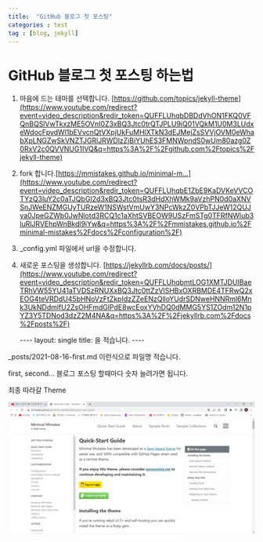 ```yaml
---
title:  "GitHub 블로그 첫 포스팅"
categories : test
tag : [blog, jekyll]
---
```


# GitHub 블로그 첫 포스팅 하는법

1. 마음에 드는 테마를 선택합니다. [https://github.com/topics/jekyll-theme](https://www.youtube.com/redirect?event=video_description&redir_token=QUFFLUhqbDBDdVhON1FKQ0VFQnBQSlVwTkxzME5OVnI0Z3xBQ3Jtc0trQTJPLU9iQ01VQkM1U0M3LUdxeWdocFpvdWl1bEVvcnQtVXpjUkFuMHlXTkN3dEJMejZsSVVjOVM0eWhabXpLNGZwSkVNZTJGRlJRWDlzZjBiYUhES3FMNWpndS0wUm80azg0Z0RxV2c0QVVNUG1IVQ&q=https%3A%2F%2Fgithub.com%2Ftopics%2Fjekyll-theme)

2. fork 합니다.[https://mmistakes.github.io/minimal-m...](https://www.youtube.com/redirect?event=video_description&redir_token=QUFFLUhqbE1ZbE9KaDVKeVVCOTYzQ3luY2c0aTJQbGI2d3xBQ3Jtc0tsR3dHdXhWMk9aVzhPN0d0aXNVSnJWeENZMGUyTURzeW1NSWstVmUwY3NPcWkzZ0VPbTJJeW12QUJya0JpeGZWb0JwNlotd3RCQ1c1aXhtSVBEOW9USzFmSTg0TFRfNWlub3luRlJRVEhpWnBkdl9iYw&q=https%3A%2F%2Fmmistakes.github.io%2Fminimal-mistakes%2Fdocs%2Fconfiguration%2F)

3. _config.yml 파일에서 url을 수정합니다.

4. 새로운 포스팅을 생성합니다. [https://jekyllrb.com/docs/posts/](https://www.youtube.com/redirect?event=video_description&redir_token=QUFFLUhqbmtLOG1XMTJDUlBaeTRhVW55YU41aTVDSzRNUXxBQ3Jtc0ttZzVlSHBxOXRBMDE4TFRwQ2xEOG4teVRDdU45bHNoVzFtZkpIdzZZeENzQlloYUdrSDNweHNNRml6Mnk3UkNDdmlfU2ZsOHFmdGlPdE8wcEoxYVhDQ0dMMG5YS1ZOdm12N1pYZ3Y5TDNod3dzZ2M4NA&q=https%3A%2F%2Fjekyllrb.com%2Fdocs%2Fposts%2F) 

   ---- layout: single title: 을 적습니다. ---- 

_posts/2021-08-16-first.md 이런식으로 파일명 적습니다.

first, second... 블로그 포스팅 할때마다 숫자 늘려가면 됩니다.



최종 따라갈 Theme

![image_Jekyll_theme_blog](/images/2021-08-16-first/image_Jekyll_theme_blog.png)
